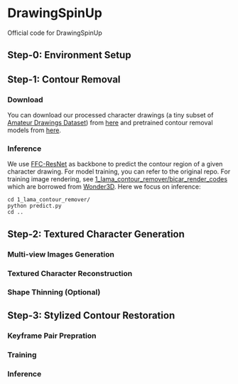 # DrawingSpinUp
Official code for DrawingSpinUp

## Step-0: Environment Setup

## Step-1: Contour Removal
### Download
You can download our processed character drawings (a tiny subset of [Amateur Drawings Dataset](https://github.com/facebookresearch/AnimatedDrawings)) from [here](https://portland-my.sharepoint.com/:u:/g/personal/jzhou67-c_my_cityu_edu_hk/EXwpR2S7kYlMnFIFFdYGdOYBSNUfu9tA-s2c50XfWaCTuA?e=jSGv5V) and pretrained contour removal models from [here](https://portland-my.sharepoint.com/:u:/g/personal/jzhou67-c_my_cityu_edu_hk/Ed6BaAAWgIhGqIMjaju_v4kB_K-DIFGu1bQ7zM3CbQMrTw?e=KaltGi).
### Inference
We use [FFC-ResNet](https://github.com/advimman/lama) as backbone to predict the contour region of a given character drawing. 
For model training, you can refer to the original repo.
For training image rendering, see [1_lama_contour_remover/bicar_render_codes](1_lama_contour_remover/bicar_render_codes) which are borrowed from [Wonder3D](https://github.com/xxlong0/Wonder3D/tree/main/render_codes).
Here we focus on inference:
```
cd 1_lama_contour_remover/
python predict.py
cd ..
```

## Step-2: Textured Character Generation
### Multi-view Images Generation

### Textured Character Reconstruction
### Shape Thinning (Optional)

## Step-3: Stylized Contour Restoration
### Keyframe Pair Prepration
### Training
### Inference

